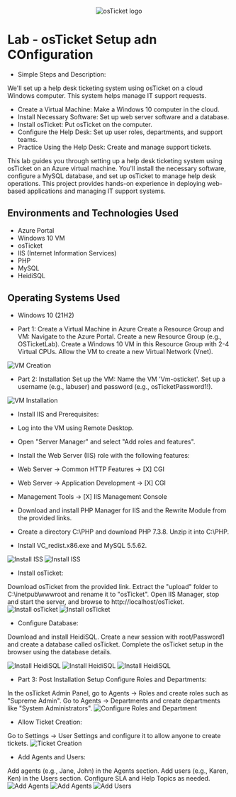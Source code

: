 <p align="center">
<img src="https://i.imgur.com/Clzj7Xs.png" alt="osTicket logo"/>
</p>

<h1>Lab - osTicket Setup adn COnfiguration</h1>

- Simple Steps and Description:
  
We'll set up a help desk ticketing system using osTicket on a cloud Windows computer. This system helps manage IT support requests.

- Create a Virtual Machine: Make a Windows 10 computer in the cloud.
- Install Necessary Software: Set up web server software and a database.
- Install osTicket: Put osTicket on the computer.
- Configure the Help Desk: Set up user roles, departments, and support teams.
- Practice Using the Help Desk: Create and manage support tickets.
  
This lab guides you through setting up a help desk ticketing system using osTicket on an Azure virtual machine. You'll install the necessary software, configure a MySQL database, and set up osTicket to manage help desk operations. This project provides hands-on experience in deploying web-based applications and managing IT support systems.<br />

<h2>Environments and Technologies Used</h2>

- Azure Portal
- Windows 10 VM
- osTicket
- IIS (Internet Information Services)
- PHP
- MySQL
- HeidiSQL

<h2>Operating Systems Used </h2>

- Windows 10</b> (21H2)

- Part 1: Create a Virtual Machine in Azure
Create a Resource Group and VM:
Navigate to the Azure Portal.
Create a new Resource Group (e.g., OSTicketLab).
Create a Windows 10 VM in this Resource Group with 2-4 Virtual CPUs.
Allow the VM to create a new Virtual Network (Vnet).
<img src="https://i.imgur.com/ui6mnSa.png" alt="VM Creation"/>

- Part 2: Installation
Set up the VM:
Name the VM 'Vm-osticket'.
Set up a username (e.g., labuser) and password (e.g., osTicketPassword1!).
<img src="https://i.imgur.com/4ocYzi6.png" alt="VM Installation"/>

- Install IIS and Prerequisites:

- Log into the VM using Remote Desktop.
- Open "Server Manager" and select "Add roles and features".
- Install the Web Server (IIS) role with the following features:
- Web Server -> Common HTTP Features -> [X] CGI
- Web Server -> Application Development -> [X] CGI
- Management Tools -> [X] IIS Management Console
- Download and install PHP Manager for IIS and the Rewrite Module from the provided links.
- Create a directory C:\PHP and download PHP 7.3.8. Unzip it into C:\PHP.
- Install VC_redist.x86.exe and MySQL 5.5.62.
<img src="https://i.imgur.com/nBMRQQf.png" alt="Install ISS"/>
<img src="https://i.imgur.com/jbG4cD6.png" alt="Install ISS"/>

- Install osTicket:

Download osTicket from the provided link.
Extract the "upload" folder to C:\inetpub\wwwroot and rename it to "osTicket".
Open IIS Manager, stop and start the server, and browse to http://localhost/osTicket.
<img src="https://i.imgur.com/k91kEqu.png" alt="Install osTicket"/>
<img src="https://i.imgur.com/KYj1eVf.png" alt="Install osTicket"/>

- Configure Database:

Download and install HeidiSQL.
Create a new session with root/Password1 and create a database called osTicket.
Complete the osTicket setup in the browser using the database details.

<img src="https://i.imgur.com/KYj1eVf.png" alt="Install HeidiSQL"/>
<img src="https://i.imgur.com/ZbQ0uNU.png" alt="Install HeidiSQL"/>
<img src="https://i.imgur.com/jPFkABR.png" alt="Install HeidiSQL"/>


- Part 3: Post Installation Setup
Configure Roles and Departments:

In the osTicket Admin Panel, go to Agents -> Roles and create roles such as "Supreme Admin".
Go to Agents -> Departments and create departments like "System Administrators".
<img src="https://i.imgur.com/CGyWMB5.png" alt="Configure Roles and Department"/>

- Allow Ticket Creation:

Go to Settings -> User Settings and configure it to allow anyone to create tickets.
<img src="https://i.imgur.com/38huFkb.png" alt="Ticket Creation"/>

- Add Agents and Users:

Add agents (e.g., Jane, John) in the Agents section.
Add users (e.g., Karen, Ken) in the Users section.
Configure SLA and Help Topics as needed.
<img src="https://i.imgur.com/2zWkvTk.png" alt="Add Agents"/>
<img src="https://i.imgur.com/KhnnQfn.png" alt="Add Agents"/>
<img src="https://i.imgur.com/OzhLvXT.png" alt="Add Users"/>
